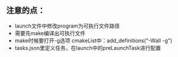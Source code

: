 ## 注意的点：
- launch文件中修改program为可执行文件路径
- 需要先make编译出可执行文件
- make时候要打开-g选项 cmakeList中：add_definitions("-Wall -g")
- tasks.json里定义任务，在launch中的preLaunchTask进行配置